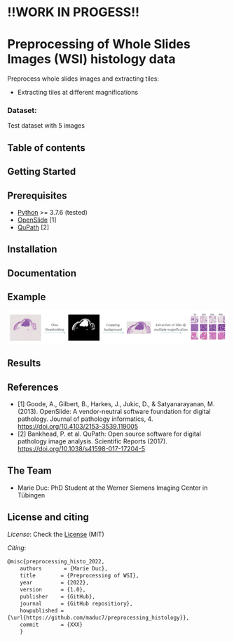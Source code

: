 # !!WORK IN PROGESS!!
# Preprocessing of Whole Slides Images (WSI) histology data
Preprocess whole slides images and extracting tiles:
- Extracting tiles at different magnifications

### Dataset:
Test dataset with 5 images

## Table of contents

## Getting Started

## Prerequisites
- [Python](https://www.python.org/downloads/) >= 3.7.6 (tested)
- [OpenSlide](https://github.com/openslide/openslide-python) [1]
- [QuPath](https://qupath.github.io/) [2]

## Installation

## Documentation

## Example
![Alt text](./images/histo_process_pipeline.png?raw=true "Preprocessing pipeline")

## Results

## References
- [1] Goode, A., Gilbert, B., Harkes, J., Jukic, D., & Satyanarayanan, M. (2013). OpenSlide: A vendor-neutral software foundation for digital pathology. Journal of pathology informatics, 4. https://doi.org/10.4103/2153-3539.119005
- [2] Bankhead, P. et al. QuPath: Open source software for digital pathology image analysis. Scientific Reports (2017). https://doi.org/10.1038/s41598-017-17204-5


## The Team
- Marie Duc: PhD Student at the Werner Siemens Imaging Center in Tübingen

## License and citing

_License_: Check the [License](https://github.com/maduc7/preprocessing_histology/LICENSE) (MIT)

_Citing_: 

    @misc{preprocessing_histo_2022,
        authors       = {Marie Duc},
        title        = {Preprocessing of WSI},
        year         = {2022},
        version      = {1.0},
        publisher    = {GitHub},
        journal      = {GitHub repositiory},
        howpublished = {\url{https://github.com/maduc7/preprocessing_histology}},
        commit       = {XXX}
        }
